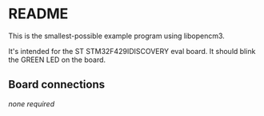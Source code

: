 # README

This is the smallest-possible example program using libopencm3.

It's intended for the ST STM32F429IDISCOVERY eval board. It should blink
the GREEN LED on the board.

## Board connections

*none required*
